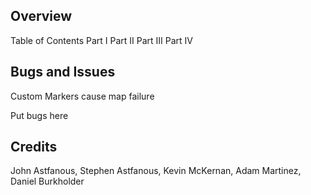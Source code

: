 ## Overview

Table of Contents
Part I
Part II
Part III
Part IV

## Bugs and Issues

Custom Markers cause map failure

Put bugs here

## Credits

  John Astfanous, 
  Stephen Astfanous, 
  Kevin McKernan, 
  Adam Martinez, 
  Daniel Burkholder

